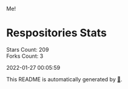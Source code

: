 Me!

# Respositories Stats
Stars Count: 209  
Forks Count: 3

2022-01-27 00:05:59  

This README is automatically generated by [🐰](https://github.com/rnitta/rnitta).
